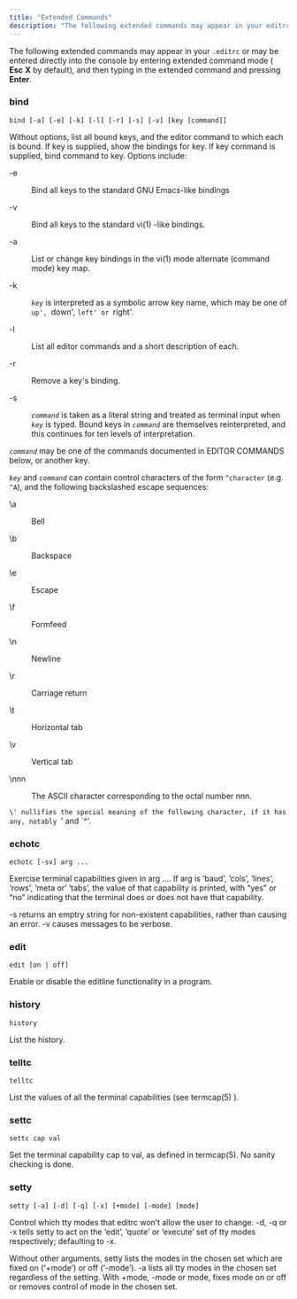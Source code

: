```yaml
---
title: "Extended Commands"
description: "The following extended commands may appear in your editrc or may be entered directly into the console by entering extended command mode Esc X by default and then typing in the extended command and pressing Enter Without options list all bound keys and the editor command to which each is..."
---
```


The following extended commands may appear in your `.editrc` or may be entered directly into the console by entering extended command mode ( **Esc** **X** by default), and then typing in the extended command and pressing **Enter**.

### <a name="libedit.ext.bind"></a> bind

`bind [-a] [-e] [-k] [-l] [-r] [-s] [-v] [key [command]]`

Without options, list all bound keys, and the editor command to which each is bound. If key is supplied, show the bindings for key. If key command is supplied, bind command to key. Options include:

<dl class="variablelist">

<dt>-e</dt>

<dd>

Bind all keys to the standard GNU Emacs-like bindings

</dd>

<dt>-v</dt>

<dd>

Bind all keys to the standard vi(1) -like bindings.

</dd>

<dt>-a</dt>

<dd>

List or change key bindings in the vi(1) mode alternate (command mode) key map.

</dd>

<dt>-k</dt>

<dd>

*`key`* is interpreted as a symbolic arrow key name, which may be one of `up', `down', `left' or `right'.

</dd>

<dt>-l</dt>

<dd>

List all editor commands and a short description of each.

</dd>

<dt>-r</dt>

<dd>

Remove a key's binding.

</dd>

<dt>-s</dt>

<dd>

*`command`* is taken as a literal string and treated as terminal input when *`key`* is typed. Bound keys in *`command`* are themselves reinterpreted, and this continues for ten levels of interpretation.

</dd>

</dl>

*`command`* may be one of the commands documented in EDITOR COMMANDS below, or another key.

*`key`* and *`command`* can contain control characters of the form `^character` (e.g. `^A`), and the following backslashed escape sequences:

<dl class="variablelist">

<dt>\a</dt>

<dd>

Bell

</dd>

<dt>\b</dt>

<dd>

Backspace

</dd>

<dt>\e</dt>

<dd>

Escape

</dd>

<dt>\f</dt>

<dd>

Formfeed

</dd>

<dt>\n</dt>

<dd>

Newline

</dd>

<dt>\r</dt>

<dd>

Carriage return

</dd>

<dt>\t</dt>

<dd>

Horizontal tab

</dd>

<dt>\v</dt>

<dd>

Vertical tab

</dd>

<dt>\nnn</dt>

<dd>

The ASCII character corresponding to the octal number nnn.

</dd>

</dl>

`\' nullifies the special meaning of the following character, if it has any, notably `\' and `^'.

### <a name="libedit.ext.echotc"></a> echotc

`echotc [-sv] arg ...`

Exercise terminal capabilities given in arg .... If arg is ‘baud’, ‘cols’, ‘lines’, ‘rows’, ‘meta or’ ‘tabs’, the value of that capability is printed, with “yes” or “no” indicating that the terminal does or does not have that capability.

-s returns an emptry string for non-existent capabilities, rather than causing an error. -v causes messages to be verbose.

### <a name="libedit.ext.edit"></a> edit

`edit [on | off]`

Enable or disable the editline functionality in a program.

### <a name="libedit.ext.history"></a> history

`history`

List the history.

### <a name="libedit.ext.telltc"></a> telltc

`telltc`

List the values of all the terminal capabilities (see termcap(5) ).

### <a name="libedit.ext.settc"></a> settc

`settc cap val`

Set the terminal capability cap to val, as defined in termcap(5). No sanity checking is done.

### <a name="libedit.ext.setty"></a> setty

`setty [-a] [-d] [-q] [-x] [+mode] [-mode] [mode]`

Control which tty modes that editrc won’t allow the user to change. -d, -q or -x tells setty to act on the ‘edit’, ‘quote’ or ‘execute’ set of tty modes respectively; defaulting to -x.

Without other arguments, setty lists the modes in the chosen set which are fixed on (‘+mode’) or off (‘-mode’). -a lists all tty modes in the chosen set regardless of the setting. With +mode, -mode or mode, fixes mode on or off or removes control of mode in the chosen set.